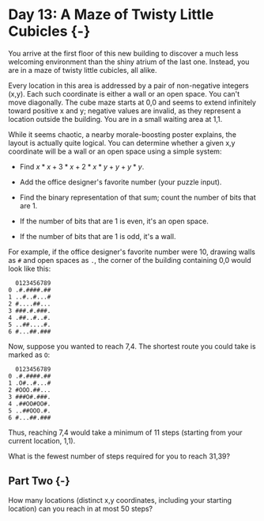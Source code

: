 # Day 13: A Maze of Twisty Little Cubicles {-}

You arrive at the first floor of this new building to discover a much less
welcoming environment than the shiny atrium of the last one. Instead, you are in
a maze of twisty little cubicles, all alike.

Every location in this area is addressed by a pair of non-negative integers
(x,y). Each such coordinate is either a wall or an open space. You can't move
diagonally. The cube maze starts at 0,0 and seems to extend infinitely toward
positive x and y; negative values are invalid, as they represent a location
outside the building. You are in a small waiting area at 1,1.

While it seems chaotic, a nearby morale-boosting poster explains, the layout is
actually quite logical. You can determine whether a given x,y coordinate will be
a wall or an open space using a simple system:

+ Find $x*x + 3*x + 2*x*y + y + y*y$.

+ Add the office designer's favorite number (your puzzle input).

+ Find the binary representation of that sum; count the number of bits that are 1.

+ If the number of bits that are 1 is even, it's an open space.

+ If the number of bits that are 1 is odd, it's a wall.

For example, if the office designer's favorite number were 10, drawing walls as
`#` and open spaces as `.`, the corner of the building containing 0,0 would look
like this:

      0123456789
    0 .#.####.##
    1 ..#..#...#
    2 #....##...
    3 ###.#.###.
    4 .##..#..#.
    5 ..##....#.
    6 #...##.###

Now, suppose you wanted to reach 7,4. The shortest route you could take is
marked as `O`:

      0123456789
    0 .#.####.##
    1 .O#..#...#
    2 #OOO.##...
    3 ###O#.###.
    4 .##OO#OO#.
    5 ..##OOO.#.
    6 #...##.###

Thus, reaching 7,4 would take a minimum of 11 steps (starting from your current
location, 1,1).

What is the fewest number of steps required for you to reach 31,39?

## Part Two {-}

How many locations (distinct x,y coordinates, including your starting location)
can you reach in at most 50 steps?

